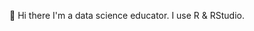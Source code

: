 👋 Hi there
I'm a data science educator. I use R & RStudio.


<!---
koliajaykr/koliajaykr is a ✨ special ✨ repository because its `README.md` (this file) appears on your GitHub profile.
You can click the Preview link to take a look at your changes.
--->
